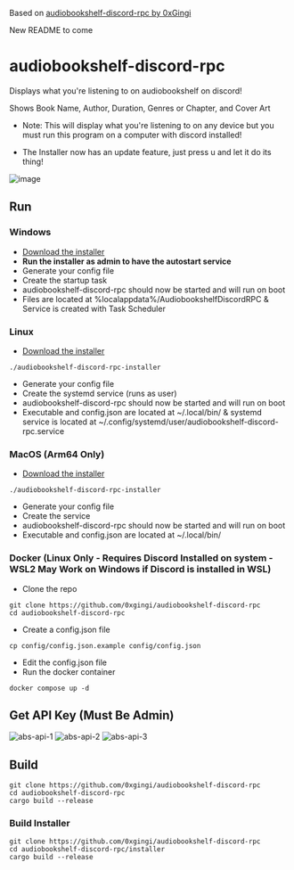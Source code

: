 Based on [audiobookshelf-discord-rpc by 0xGingi](https://github.com/0xGingi/audiobookshelf-discord-rpc)

New README to come

# audiobookshelf-discord-rpc
Displays what you're listening to on audiobookshelf on discord!

Shows Book Name, Author, Duration, Genres or Chapter, and Cover Art

* Note: This will display what you're listening to on any device but you must run this program on a computer with discord installed!

* The Installer now has an update feature, just press u and let it do its thing!

![image](https://github.com/user-attachments/assets/2354b157-3b54-4b4b-8ab3-fa7d7f64fa56)


## Run

### Windows
* [Download the installer](https://github.com/0xGingi/audiobookshelf-discord-rpc/releases/download/installer-v1.4.2/audiobookshelf-discord-rpc-installer.exe)
* **Run the installer as admin to have the autostart service** 
* Generate your config file
* Create the startup task
* audiobookshelf-discord-rpc should now be started and will run on boot
* Files are located at %localappdata%/AudiobookshelfDiscordRPC & Service is created with Task Scheduler

### Linux
* [Download the installer](https://github.com/0xGingi/audiobookshelf-discord-rpc/releases/download/installer-v1.4.2/audiobookshelf-discord-rpc-installer)
```
./audiobookshelf-discord-rpc-installer
```
* Generate your config file
* Create the systemd service (runs as user)
* audiobookshelf-discord-rpc should now be started and will run on boot
* Executable and config.json are located at ~/.local/bin/ & systemd service is located at ~/.config/systemd/user/audiobookshelf-discord-rpc.service

### MacOS (Arm64 Only)
* [Download the installer](https://github.com/0xGingi/audiobookshelf-discord-rpc/releases/download/installer-v1.4.2/audiobookshelf-discord-rpc-installer-macos-arm64)
```
./audiobookshelf-discord-rpc-installer
```
* Generate your config file
* Create the service
* audiobookshelf-discord-rpc should now be started and will run on boot
* Executable and config.json are located at ~/.local/bin/


### Docker (Linux Only - Requires Discord Installed on system - WSL2 May Work on Windows if Discord is installed in WSL)
* Clone the repo
```
git clone https://github.com/0xgingi/audiobookshelf-discord-rpc
cd audiobookshelf-discord-rpc
```
* Create a config.json file
```
cp config/config.json.example config/config.json
```
* Edit the config.json file
* Run the docker container
```
docker compose up -d
```

## Get API Key (Must Be Admin)
![abs-api-1](https://github.com/user-attachments/assets/57a0c95d-acfc-447e-aa6a-fc8651ddca24)
![abs-api-2](https://github.com/user-attachments/assets/b712957b-3402-469c-a85c-8f283ccc8c08)
![abs-api-3](https://github.com/user-attachments/assets/edf71490-a695-443e-b25f-98923107f70b)



## Build
```
git clone https://github.com/0xgingi/audiobookshelf-discord-rpc
cd audiobookshelf-discord-rpc
cargo build --release
```
### Build Installer
```
git clone https://github.com/0xgingi/audiobookshelf-discord-rpc
cd audiobookshelf-discord-rpc/installer
cargo build --release
```

